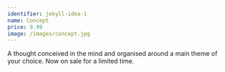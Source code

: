 ```yaml
---
identifier: jekyll-idea-1
name: Concept
price: 9.99
image: /images/concept.jpg
---
```


A thought conceived in the mind and organised around a main theme of your choice. Now on sale for a limited time.
